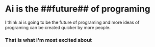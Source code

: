 # Ai is the ##future## of programing
I think ai is going to be the future of programing and more ideas of programing can be created quicker by more people.
### That is what i'm most excited about
